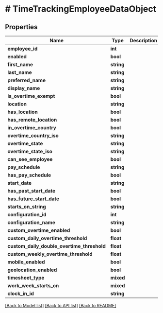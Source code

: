 # # TimeTrackingEmployeeDataObject

## Properties

Name | Type | Description | Notes
------------ | ------------- | ------------- | -------------
**employee_id** | **int** |  | [optional]
**enabled** | **bool** |  | [optional]
**first_name** | **string** |  | [optional]
**last_name** | **string** |  | [optional]
**preferred_name** | **string** |  | [optional]
**display_name** | **string** |  | [optional]
**is_overtime_exempt** | **bool** |  | [optional]
**location** | **string** |  | [optional]
**has_location** | **bool** |  | [optional]
**has_remote_location** | **bool** |  | [optional]
**in_overtime_country** | **bool** |  | [optional]
**overtime_country_iso** | **string** |  | [optional]
**overtime_state** | **string** |  | [optional]
**overtime_state_iso** | **string** |  | [optional]
**can_see_employee** | **bool** |  | [optional]
**pay_schedule** | **string** |  | [optional]
**has_pay_schedule** | **bool** |  | [optional]
**start_date** | **string** |  | [optional]
**has_past_start_date** | **bool** |  | [optional]
**has_future_start_date** | **bool** |  | [optional]
**starts_on_string** | **string** |  | [optional]
**configuration_id** | **int** |  | [optional]
**configuration_name** | **string** |  | [optional]
**custom_overtime_enabled** | **bool** |  | [optional]
**custom_daily_overtime_threshold** | **float** |  | [optional]
**custom_daily_double_overtime_threshold** | **float** |  | [optional]
**custom_weekly_overtime_threshold** | **float** |  | [optional]
**mobile_enabled** | **bool** |  | [optional]
**geolocation_enabled** | **bool** |  | [optional]
**timesheet_type** | **mixed** |  | [optional]
**work_week_starts_on** | **mixed** |  | [optional]
**clock_in_id** | **string** |  | [optional]

[[Back to Model list]](../../README.md#models) [[Back to API list]](../../README.md#endpoints) [[Back to README]](../../README.md)
